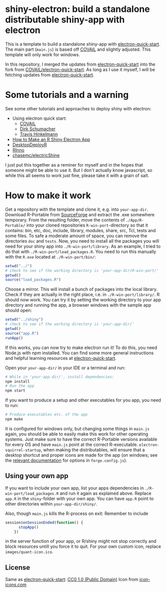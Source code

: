 # shiny-electron: build a standalone distributable shiny-app with electron

This is a template to build a standalone shiny-app with [electron-quick-start](https://github.com/electron/electron-quick-start). The main part (`main.js`) is based off [COVAIL](https://github.com/COVAIL/electron-quick-start/) and slightly adjusted. This template will only work for windows. 

In this repository, I merged the updates from [electron-quick-start](https://github.com/electron/electron-quick-start) into the fork from [COVAIL/electron-quick-start](https://github.com/COVAIL/electron-quick-start). As long as I use it myself, I will be fetching updates from [electron-quick-start](https://github.com/electron/electron-quick-start). 

# Some tutorials and a warning
See some other tutorials and approaches to deploy shiny with electron: 

* Using electron quick start:
    * [COVAIL](https://github.com/COVAIL/electron-quick-start)
    * [Dirk Schumacher](https://github.com/dirkschumacher/r-shiny-electron)
    * [Travis Hinkelmann](https://github.com/hinkelman/r-shiny-electron)
* [How to Make an R Shiny Electron App](https://github.com/lawalter/r-shiny-electron-app)
* [DesktopDeployR](https://github.com/wleepang/DesktopDeployR)
* [RInno](https://github.com/ficonsulting/RInno)
* [chasemc/electricShine](https://github.com/chasemc/electricShine)

I just put this together as a reminer for myself and in the hopes that someone might be able to use it. But I don't actually know javascript, so while this all seems to work just fine, please take it with a grain of salt.

# How to make it work
Get a repository with the template and clone it, e.g. into `your-app-dir`. Download R-Portable from [SourceForge](https://sourceforge.net/projects/rportable/) and extract the .exe somewhere temporary. From the resulting folder, move the contents of `./App/R-Portable/` into your cloned repositories `R-win-port`-directory so that it contains: bin, etc, doc, include, library, modules, share, src, Tcl, tests and some files. To safe a moderate amount of space, you can remove the directories `doc` and `tests`. Now, you need to install all the packages you will need for your shiny app into `./R-win-port/library`. As an example, I tried to do that with `./R-win-port/load_packages.R`. You need to run this manually with the `R.exe` located at `./R-win-port/bin/`:

```r
setwd("../")
# check to see if the working directory is 'your-app-dir/R-win-port/'
getwd()
source("load_packages.R")
```
Choose a mirror. This will install a bunch of packages into the local library. Check if they are actually in the right place, i.e. in `./R-win-port/library/`. R should now work. You can try it by setting the working directory to your app directory and running the app, a browser windows with the sample app should open:

```r
setwd("../shiny")
# check to see if the working directory is 'your-app-dir/'
getwd()
source("app.R")
runApp()
```

If this works, you can now try to make electron run it! To do this, you need Node.js with npm installed. You can find some more general instructions and helpful learning resources at [electron-quick-start](https://github.com/electron/electron-quick-start).

Open your `your-app-dir/` in your IDE or a terminal and run:
```bash
# While in 'your-app-dir/', install dependencies:
npm install
# Run the app
npm start
```

If you want to produce a setup and other executables for you app, you need to run:
```bash
# Produce executables etc. of the app
npm make
```
It is configured for windows only, but changing some things in `main.js` again, you should be able to easily make this work for other operating systems. Just make sure to have the correct R-Portable versions available for every OS and have `main.js` point at the correct R-executable. `electron-squirrel-startup`, when making the distributables, will ensure that a desktop shortcut and proper icons are made for the app (on windows; see the [relevant documentation](https://js.electronforge.io/interfaces/_electron_forge_maker_squirrel.InternalOptions.Options.html) for options in `forge.config.js`). 

## Using your own app

If you want to include your own app, list your apps dependencies in `./R-win-port/load_packages.R` and run it again as explained above. Replace `app.R` in the `shiny`-folder with your own app. You can have `app.R` point to other directories within `your-app-dir/shiny/`. 

Also, though `main.js` kills the R-process on exit: Remember to include 
``` r
session$onSessionEnded(function() {
      stopApp()
    })
```
in the server function of your app, or R/shiny might not stop correctly and block resources untill you force it to quit. For your own custom icon, replace `images/quant-icon.ico`.

## License

Same as [electron-quick-start](https://github.com/electron/electron-quick-start): [CC0 1.0 (Public Domain)](LICENSE.md)
Icon from [icon-icons.com](https://icon-icons.com/icon/quant-qnt/245484)